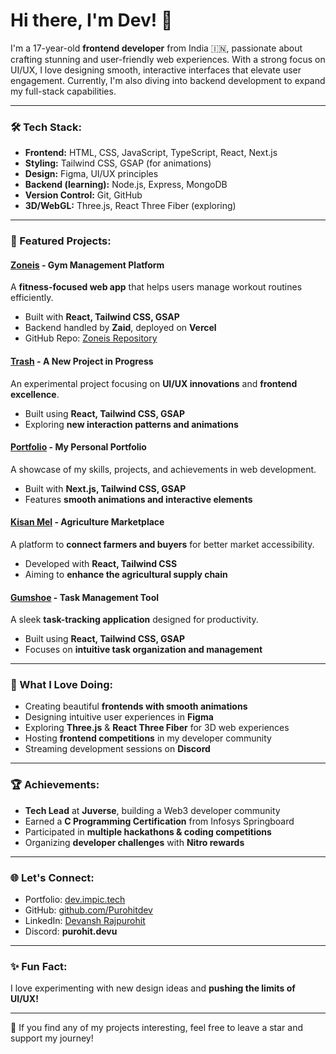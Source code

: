 # Hi there, I'm Dev! 👋

I'm a 17-year-old **frontend developer** from India 🇮🇳, passionate about crafting stunning and user-friendly web experiences. With a strong focus on UI/UX, I love designing smooth, interactive interfaces that elevate user engagement. Currently, I'm also diving into backend development to expand my full-stack capabilities.

---

### 🛠️ Tech Stack:
- **Frontend:** HTML, CSS, JavaScript, TypeScript, React, Next.js
- **Styling:** Tailwind CSS, GSAP (for animations)
- **Design:** Figma, UI/UX principles
- **Backend (learning):** Node.js, Express, MongoDB
- **Version Control:** Git, GitHub
- **3D/WebGL:** Three.js, React Three Fiber (exploring)

---

### 🚀 Featured Projects:
#### [Zoneis](https://zoneis.vercel.app/) - **Gym Management Platform**
A **fitness-focused web app** that helps users manage workout routines efficiently.
- Built with **React, Tailwind CSS, GSAP**
- Backend handled by **Zaid**, deployed on **Vercel**
- GitHub Repo: [Zoneis Repository](https://github.com/Purohitdev/Zoneis)

#### [Trash](#) - **A New Project in Progress**
An experimental project focusing on **UI/UX innovations** and **frontend excellence**.
- Built using **React, Tailwind CSS, GSAP**
- Exploring **new interaction patterns and animations**

#### [Portfolio](#) - **My Personal Portfolio**
A showcase of my skills, projects, and achievements in web development.
- Built with **Next.js, Tailwind CSS, GSAP**
- Features **smooth animations and interactive elements**

#### [Kisan Mel](#) - **Agriculture Marketplace**
A platform to **connect farmers and buyers** for better market accessibility.
- Developed with **React, Tailwind CSS**
- Aiming to **enhance the agricultural supply chain**

#### [Gumshoe](#) - **Task Management Tool**
A sleek **task-tracking application** designed for productivity.
- Built using **React, Tailwind CSS, GSAP**
- Focuses on **intuitive task organization and management**

---

### 🎨 What I Love Doing:
- Creating beautiful **frontends with smooth animations**
- Designing intuitive user experiences in **Figma**
- Exploring **Three.js** & **React Three Fiber** for 3D web experiences
- Hosting **frontend competitions** in my developer community
- Streaming development sessions on **Discord**

---

### 🏆 Achievements:
- **Tech Lead** at **Juverse**, building a Web3 developer community
- Earned a **C Programming Certification** from Infosys Springboard
- Participated in **multiple hackathons & coding competitions**
- Organizing **developer challenges** with **Nitro rewards**

---

### 🌐 Let's Connect:
- Portfolio: [dev.impic.tech](https://dev.impic.tech)
- GitHub: [github.com/Purohitdev](https://github.com/Purohitdev)
- LinkedIn: [Devansh Rajpurohit](https://www.linkedin.com/in/devansh-rajpurohit/)
- Discord: **purohit.devu**

---

### ✨ Fun Fact:
I love experimenting with new design ideas and **pushing the limits of UI/UX!** 

---

🌟 If you find any of my projects interesting, feel free to leave a star and support my journey!

